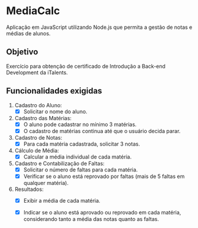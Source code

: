 # MediaCalc
Aplicação em JavaScript utilizando Node.js que permita a gestão de notas e médias de alunos.

## Objetivo
Exercício para obtenção de certificado de Introdução a Back-end Development da iTalents.

## Funcionalidades exigidas
1. Cadastro do Aluno:
    - [x] Solicitar o nome do aluno.
2. Cadastro das Matérias:
    - [x] O aluno pode cadastrar no mínimo 3 matérias.
    - [x] O cadastro de matérias continua até que o usuário decida parar.
3. Cadastro de Notas:
    - [x] Para cada matéria cadastrada, solicitar 3 notas.
4. Cálculo de Média:
    - [X] Calcular a média individual de cada matéria.
5. Cadastro e Contabilização de Faltas:
    - [x] Solicitar o número de faltas para cada matéria.
    - [x] Verificar se o aluno está reprovado por faltas (mais de 5 faltas em qualquer
matéria).
6. Resultados:
    - [x] Exibir a média de cada matéria.
    - [x] Indicar se o aluno está aprovado ou reprovado em cada matéria, considerando
tanto a média das notas quanto as faltas.

